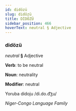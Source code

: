 ```yaml
---
id: didözü
slug: didözü
title: DİDÖZÜ
sidebar_position: 466
hoverText: neutral § Adjective
---
```


### didözü

*neutral* **§** Adjective

**Verb**: to be neutral

**Noun**: neutrality

**Modifier**: neutral

Yoruba didoju /di.do.d͡ʒu/

*Niger-Congo Language Family*